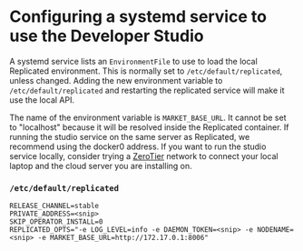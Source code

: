 # Configuring a systemd service to use the Developer Studio

A systemd service lists an `EnvironmentFile` to use to load the local Replicated environment. This is normally set to `/etc/default/replicated`, unless changed. Adding the new environment variable to `/etc/default/replicated` and restarting the replicated service will make it use the local API.

The name of the environment variable is `MARKET_BASE_URL`. It cannot be set to "localhost" because it will be resolved inside the Replicated container. If running the studio service on the same server as Replicated, we recommend using the docker0 address. If you want to run the studio service locally, consider trying a [ZeroTier](https://www.zerotier.com) network to connect your local laptop and the cloud server you are installing on.

### `/etc/default/replicated`
```
RELEASE_CHANNEL=stable
PRIVATE_ADDRESS=<snip>
SKIP_OPERATOR_INSTALL=0
REPLICATED_OPTS="-e LOG_LEVEL=info -e DAEMON_TOKEN=<snip> -e NODENAME=<snip> -e MARKET_BASE_URL=http://172.17.0.1:8006"
```
